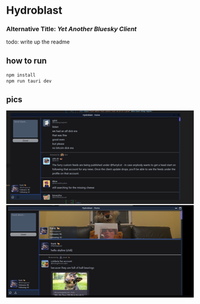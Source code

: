 # Hydroblast
### Alternative Title: *Yet Another Bluesky Client*

todo: write up the readme

## how to run
```
npm install
npm run tauri dev
```

## pics

![Home](images/home.png)
![Profile](images/profile.png)

